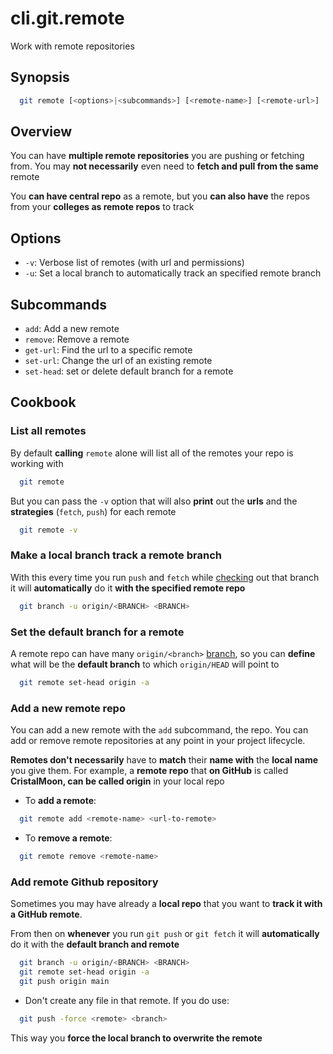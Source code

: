 # cli.git.remote

Work with remote repositories

## Synopsis

```sh
  git remote [<options>|<subcommands>] [<remote-name>] [<remote-url>]
```

## Overview

You can have **multiple remote repositories** you are pushing or fetching from.
You may **not necessarily** even need to **fetch and pull from the same**
remote

You **can have central repo** as a remote, but you **can also have** the repos
from your **colleges as remote repos** to track

## Options

- `-v`: Verbose list of remotes (with url and permissions)
- `-u`: Set a local branch to automatically track an specified remote branch

## Subcommands

- `add`: Add a new remote
- `remove`: Remove a remote
- `get-url`: Find the url to a specific remote
- `set-url`: Change the url of an existing remote
- `set-head`: set or delete default branch for a remote

## Cookbook

### List all remotes

By default **calling** `remote` alone will list all of the remotes your repo is
working with

```sh
  git remote
```

But you can pass the `-v` option that will also **print** out the **urls** and
the **strategies** (`fetch`, `push`) for each remote

```sh
  git remote -v
```

### Make a local branch track a remote branch

With this every time you run `push` and `fetch` while [checking](./it3j.md) out that
branch it will **automatically** do it **with the specified remote repo**

```sh
  git branch -u origin/<BRANCH> <BRANCH>
```

### Set the default branch for a remote

A remote repo can have many `origin/<branch>` [branch](./j4in.md), so you can **define**
what will be the **default branch** to which `origin/HEAD` will point to

```sh
  git remote set-head origin -a
```

### Add a new remote repo

You can add a new remote with the `add` subcommand, the repo. You can add or
remove remote repositories at any point in your project lifecycle.

**Remotes don't necessarily** have to **match** their **name with** the **local
name** you give them. For example, a **remote repo** that **on GitHub** is called
**CristalMoon, can be called origin** in your local repo

- To **add a remote**:

```sh
  git remote add <remote-name> <url-to-remote>
```

- To **remove a remote**:

```sh
  git remote remove <remote-name>
```

### Add remote Github repository

Sometimes you may have already a **local repo** that you want to **track it
with a GitHub remote**.

From then on **whenever** you run `git push` or `git fetch` it will **automatically**
do it with the **default branch and remote**

```sh
  git branch -u origin/<BRANCH> <BRANCH>
  git remote set-head origin -a
  git push origin main
```

- Don't create any file in that remote. If you do use:

```sh
  git push -force <remote> <branch>
```

This way you **force the local branch to overwrite the remote**
